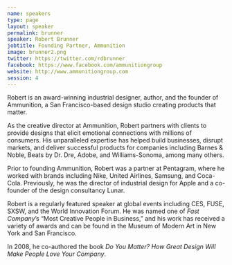 ```yaml
---
name: speakers
type: page
layout: speaker
permalink: brunner
speaker: Robert Brunner
jobtitle: Founding Partner, Ammunition
image: brunner2.png
twitter: https://twitter.com/rdbrunner
facebook: https://www.facebook.com/ammunitiongroup
website: http://www.ammunitiongroup.com
session: 4
---
```

Robert is an award-winning industrial designer, author, and the founder of Ammunition, a San Francisco-based design studio creating products that matter.

As the creative director at Ammunition, Robert partners with clients to provide designs that elicit emotional connections with millions of consumers. His unparalleled expertise has helped build businesses, disrupt markets, and deliver successful products for companies including Barnes & Noble, Beats by Dr. Dre, Adobe, and Williams-Sonoma, among many others.

Prior to founding Ammunition, Robert was a partner at Pentagram, where he worked with brands including Nike, United Airlines, Samsung, and Coca-Cola. Previously, he was the director of industrial design for Apple and a co-founder of the design consultancy Lunar.

Robert is a regularly featured speaker at global events including CES, FUSE, SXSW, and the World Innovation Forum. He was named one of <em>Fast Company</em>’s “Most Creative People in Business,” and his work has received a variety of awards and can be found in the Museum of Modern Art in New York and San Francisco.

In 2008, he co-authored the book <em>Do You Matter? How Great Design Will Make People Love Your Company</em>.